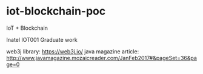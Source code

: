 # iot-blockchain-poc
IoT + Blockchain 

Inatel IOT001 Graduate work

web3j library: https://web3j.io/
java magazine article: http://www.javamagazine.mozaicreader.com/JanFeb2017#&pageSet=36&page=0
